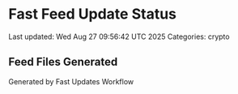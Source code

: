 # Fast Feed Update Status
Last updated: Wed Aug 27 09:56:42 UTC 2025
Categories: crypto

## Feed Files Generated

Generated by Fast Updates Workflow
